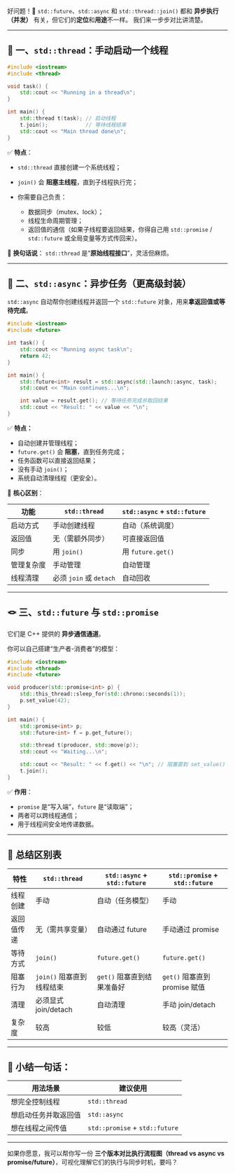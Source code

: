 好问题！👏
`std::future`、`std::async` 和 `std::thread::join()` 都和 **异步执行（并发）** 有关，但它们的**定位**和**用途**不一样。
我们来一步步对比讲清楚。

---

## 🧱 一、`std::thread`：手动启动一个线程

```cpp
#include <iostream>
#include <thread>

void task() {
    std::cout << "Running in a thread\n";
}

int main() {
    std::thread t(task); // 启动线程
    t.join();            // 等待线程结束
    std::cout << "Main thread done\n";
}
```

✅ **特点**：

* `std::thread` 直接创建一个系统线程；
* `join()` 会 **阻塞主线程**，直到子线程执行完；
* 你需要自己负责：

  * 数据同步（mutex、lock）；
  * 线程生命周期管理；
  * 返回值的通信（如果子线程要返回结果，你得自己用 `std::promise` / `std::future` 或全局变量等方式传回来）。

🧠 **换句话说**：
`std::thread` 是“**原始线程接口**”，灵活但麻烦。

---

## 🧩 二、`std::async`：异步任务（更高级封装）

`std::async` 自动帮你创建线程并返回一个 `std::future` 对象，用来**拿返回值或等待完成**。

```cpp
#include <iostream>
#include <future>

int task() {
    std::cout << "Running async task\n";
    return 42;
}

int main() {
    std::future<int> result = std::async(std::launch::async, task);
    std::cout << "Main continues...\n";

    int value = result.get(); // 等待任务完成并取回结果
    std::cout << "Result: " << value << "\n";
}
```

✅ **特点：**

* 自动创建并管理线程；
* `future.get()` 会 **阻塞**，直到任务完成；
* 任务函数可以直接返回结果；
* 没有手动 `join()`；
* 系统自动清理线程（更安全）。

🧠 **核心区别**：

| 功能    | `std::thread`        | `std::async` + `std::future` |
| ----- | -------------------- | ---------------------------- |
| 启动方式  | 手动创建线程               | 自动（系统调度）                     |
| 返回值   | 无（需额外同步）             | 可直接返回值                       |
| 同步    | 用 `join()`           | 用 `future.get()`             |
| 管理复杂度 | 手动管理                 | 自动管理                         |
| 线程清理  | 必须 `join` 或 `detach` | 自动回收                         |

---

## 🪢 三、`std::future` 与 `std::promise`

它们是 C++ 提供的 **异步通信通道**。

你可以自己搭建“生产者-消费者”的模型：

```cpp
#include <iostream>
#include <thread>
#include <future>

void producer(std::promise<int> p) {
    std::this_thread::sleep_for(std::chrono::seconds(1));
    p.set_value(42);
}

int main() {
    std::promise<int> p;
    std::future<int> f = p.get_future();

    std::thread t(producer, std::move(p));
    std::cout << "Waiting...\n";

    std::cout << "Result: " << f.get() << "\n"; // 阻塞直到 set_value()
    t.join();
}
```

✅ **作用**：

* `promise` 是“写入端”，`future` 是“读取端”；
* 两者可以跨线程通信；
* 用于线程间安全地传递数据。

---

## 🧠 总结区别表

| 特性    | `std::thread`     | `std::async` + `std::future` | `std::promise` + `std::future` |
| ----- | ----------------- | ---------------------------- | ------------------------------ |
| 线程创建  | 手动                | 自动（任务模型）                     | 手动                             |
| 返回值传递 | 无（需共享变量）          | 自动通过 future                  | 手动通过 promise                   |
| 等待方式  | `join()`          | `future.get()`               | `future.get()`                 |
| 阻塞行为  | `join()` 阻塞直到线程结束 | `get()` 阻塞直到结果准备好            | `get()` 阻塞直到 promise 赋值        |
| 清理    | 必须显式 join/detach  | 自动清理                         | 手动 join/detach                 |
| 复杂度   | 较高                | 较低                           | 较高（灵活）                         |

---

## 🧩 小结一句话：

| 用法场景       | 建议使用                           |
| ---------- | ------------------------------ |
| 想完全控制线程    | `std::thread`                  |
| 想启动任务并取返回值 | `std::async`                   |
| 想在线程之间传值   | `std::promise` + `std::future` |

---

如果你愿意，我可以帮你写一份 **三个版本对比执行流程图（thread vs async vs promise/future）**，可视化理解它们的执行与同步时机，要吗？
